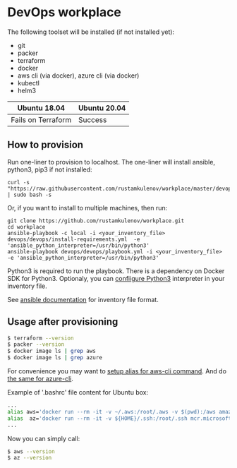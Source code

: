 # DevOps workplace

The following toolset will be installed (if not installed yet):

* git    
* packer
* terraform
* docker
* aws cli (via docker), azure cli (via docker)
* kubectl
* helm3

| Ubuntu 18.04   | Ubuntu 20.04   |
|- |- |
| Fails on Terraform | Success |

## How to provision

Run one-liner to provision to localhost. The one-liner will install ansible, python3, pip3 if not installed:
```
curl -s "https://raw.githubusercontent.com/rustamkulenov/workplace/master/devops/setup.sh" | sudo bash -s
```
Or, if you want to install to multiple machines, then run:
```
git clone https://github.com/rustamkulenov/workplace.git
cd workplace
ansible-playbook -c local -i <your_inventory_file> devops/devops/install-requirements.yml  -e 'ansible_python_interpreter=/usr/bin/python3'
ansible-playbook devops/devops/playbook.yml -i <your_inventory_file>  -e 'ansible_python_interpreter=/usr/bin/python3'
```

Python3 is required to run the playbook. There is a dependency on Docker SDK for Python3. Optionaly, you can [confiigure Python3](https://docs.ansible.com/ansible/latest/reference_appendices/python_3_support.html) interpreter in your inventory file.

See [ansible documentation](https://docs.ansible.com/ansible/latest/user_guide/intro_inventory.html) for inventory file format.

## Usage after provisioning   

```bash
$ terraform --version
$ packer --version
$ docker image ls | grep aws
$ docker image ls | grep azure
```   
For convenience you may want to [setup alias for aws-cli command](https://docs.aws.amazon.com/cli/latest/userguide/install-cliv2-docker.html). And do [the same for azure-cli](https://docs.microsoft.com/en-us/cli/azure/run-azure-cli-docker).

Example of '.bashrc' file content for Ubuntu box:
```bash
...
alias aws='docker run --rm -it -v ~/.aws:/root/.aws -v $(pwd):/aws amazon/aws-cli'
alias  az='docker run --rm -it -v ${HOME}/.ssh:/root/.ssh mcr.microsoft.com/azure-cli az'
...
```

Now you can simply call:
```bash
$ aws --version
$ az --version
```
